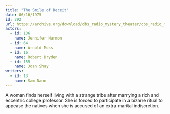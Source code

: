 ```yaml
---
title: "The Smile of Deceit"
date: 06/16/1975
id: 292
url: https://archive.org/download/cbs_radio_mystery_theater/cbs_radio_mystery_theater-0251-0300.zip/cbs_radio_mystery_theater-0251-0300%2Fcbsrmt_0292_the_smile_of_deceit.mp3
actors:  
  - id: 136
    name: Jennifer Harmon  
  - id: 64
    name: Arnold Moss  
  - id: 16
    name: Robert Dryden  
  - id: 155
    name: Joan Shay
writers:  
  - id: 13
    name: Sam Dann
---
```

A woman finds herself living with a strange tribe after marrying a rich and eccentric college professor. She is forced to participate in a bizarre ritual to appease the natives when she is accused of an extra-marital indiscretion.